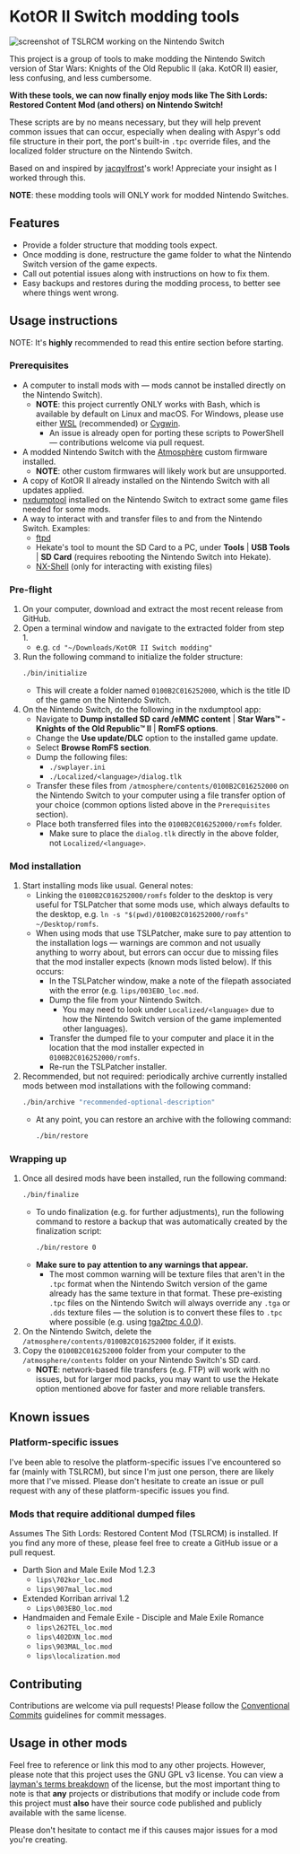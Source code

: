 # KotOR II Switch modding tools

![screenshot of TSLRCM working on the Nintendo Switch](https://github.com/DrSnuggly/kotor-ii-switch-modding/raw/main/docs/switch-tslrcm-screenshot.jpg)

This project is a group of tools to make modding the Nintendo Switch version of
Star Wars: Knights of the Old Republic II (aka. KotOR II) easier, less
confusing, and less cumbersome.

**With these tools, we can now finally enjoy mods like The Sith Lords: Restored
Content Mod (and others) on Nintendo Switch!**

These scripts are by no means necessary, but they will help prevent common
issues that can occur, especially when dealing with Aspyr's odd file structure
in their port, the port's built-in `.tpc` override files, and the localized
folder structure on the Nintendo Switch.

Based on and inspired by
[jacqylfrost](https://deadlystream.com/profile/48469-jacqylfrost/)'s work!
Appreciate your insight as I worked through this.

**NOTE**: these modding tools will ONLY work for modded Nintendo Switches.

## Features

- Provide a folder structure that modding tools expect.
- Once modding is done, restructure the game folder to what the Nintendo Switch
  version of the game expects.
- Call out potential issues along with instructions on how to fix them.
- Easy backups and restores during the modding process, to better see where
  things went wrong.

## Usage instructions

NOTE: It's **highly** recommended to read this entire section before starting.

### Prerequisites

- A computer to install mods with — mods cannot be installed directly on the
  Nintendo Switch).
  - **NOTE**: this project currently ONLY works with Bash, which is available
    by default on Linux and macOS. For Windows, please use either
    [WSL](https://learn.microsoft.com/en-us/windows/wsl/install) (recommended)
    or [Cygwin](https://www.cygwin.com).
    - An issue is already open for porting these scripts to PowerShell —
      contributions welcome via pull request.
- A modded Nintendo Switch with the
  [Atmosphère](https://github.com/Atmosphere-NX/Atmosphere) custom firmware
  installed.
  - **NOTE**: other custom firmwares will likely work but are unsupported.
- A copy of KotOR II already installed on the Nintendo Switch with all updates
  applied.
- [nxdumptool](https://github.com/DarkMatterCore/nxdumptool) installed on the
  Nintendo Switch to extract some game files needed for some mods.
- A way to interact with and transfer files to and from the Nintendo Switch.
  Examples:
  - [ftpd](https://github.com/mtheall/ftpd)
  - Hekate's tool to mount the SD Card to a PC, under **Tools** | **USB Tools**
    | **SD Card** (requires rebooting the Nintendo Switch into Hekate).
  - [NX-Shell](https://github.com/joel16/NX-Shell) (only for interacting with
    existing files)

### Pre-flight

1. On your computer, download and extract the most recent release from GitHub.
1. Open a terminal window and navigate to the extracted folder from step 1.
   - e.g. `cd "~/Downloads/KotOR II Switch modding"`
1. Run the following command to initialize the folder structure:
   ```bash
   ./bin/initialize
   ```
   - This will create a folder named `0100B2C016252000`, which is the title ID
     of the game on the Nintendo Switch.
1. On the Nintendo Switch, do the following in the nxdumptool app:
   - Navigate to **Dump installed SD card /eMMC content** | **Star Wars™️ -
     Knights of the Old Republic™️ II** | **RomFS options**.
   - Change the **Use update/DLC** option to the installed game update.
   - Select **Browse RomFS section**.
   - Dump the following files:
     - `./swplayer.ini`
     - `./Localized/<language>/dialog.tlk`
   - Transfer these files from `/atmosphere/contents/0100B2C016252000` on the
     Nintendo Switch to your computer using a file transfer option of your
     choice (common options listed above in the `Prerequisites` section).
   - Place both transferred files into the `0100B2C016252000/romfs` folder.
     - Make sure to place the `dialog.tlk` directly in the above folder, not
       `Localized/<language>`.

### Mod installation

1. Start installing mods like usual. General notes:
   - Linking the `0100B2C016252000/romfs` folder to the desktop is very
     useful for TSLPatcher that some mods use, which always defaults to the
     desktop, e.g. `ln -s "$(pwd)/0100B2C016252000/romfs" ~/Desktop/romfs`.
   - When using mods that use TSLPatcher, make sure to pay attention to the
     installation logs — warnings are common and not usually anything to worry
     about, but errors can occur due to missing files that the mod installer
     expects (known mods listed below). If this occurs:
     - In the TSLPatcher window, make a note of the filepath associated with
       the error (e.g. `lips/003EBO_loc.mod`.
     - Dump the file from your Nintendo Switch.
       - You may need to look under `Localized/<language>` due to how the
         Nintendo Switch version of the game implemented other languages).
     - Transfer the dumped file to your computer and place it in the location
       that the mod installer expected in `0100B2C016252000/romfs`.
     - Re-run the TSLPatcher installer.
1. Recommended, but not required: periodically archive currently installed mods
   between mod installations with the following command:
   ```bash
   ./bin/archive "recommended-optional-description"
   ```
   - At any point, you can restore an archive with the following command:
     ```bash
     ./bin/restore
     ```

### Wrapping up

1. Once all desired mods have been installed, run the following command:
   ```bash
   ./bin/finalize
   ```
   - To undo finalization (e.g. for further adjustments), run the following
     command to restore a backup that was automatically created by the
     finalization script:
     ```bash
     ./bin/restore 0
     ```
   - **Make sure to pay attention to any warnings that appear.**
     - The most common warning will be texture files that aren't in the `.tpc`
       format when the Nintendo Switch version of the game already has the same
       texture in that format. These pre-existing `.tpc` files on the Nintendo
       Switch will always override any `.tga` or `.dds` texture files — the
       solution is to convert these files to `.tpc` where possible (e.g. using
       [tga2tpc 4.0.0](https://deadlystream.com/files/file/1152-tga2tpc/)).
1. On the Nintendo Switch, delete the `/atmosphere/contents/0100B2C016252000`
   folder, if it exists.
1. Copy the `0100B2C016252000` folder from your computer to the
   `/atmosphere/contents` folder on your Nintendo Switch's SD card.
   - **NOTE**: network-based file transfers (e.g. FTP) will work with no
     issues, but for larger mod packs, you may want to use the Hekate option
     mentioned above for faster and more reliable transfers.

## Known issues

### Platform-specific issues

I've been able to resolve the platform-specific issues I've encountered so far
(mainly with TSLRCM), but since I'm just one person, there are likely more that
I've missed. Please don't hesitate to create an issue or pull request with any
of these platform-specific issues you find.

### Mods that require additional dumped files

Assumes The Sith Lords: Restored Content Mod (TSLRCM) is installed. If you find
any more of these, please feel free to create a GitHub issue or a pull request.

- Darth Sion and Male Exile Mod 1.2.3
  - `lips\702kor_loc.mod`
  - `lips\907mal_loc.mod`
- Extended Korriban arrival 1.2
  - `Lips\003EBO_loc.mod`
- Handmaiden and Female Exile - Disciple and Male Exile Romance
  - `lips\262TEL_loc.mod`
  - `lips\402DXN_loc.mod`
  - `lips\903MAL_loc.mod`
  - `lips\localization.mod`

## Contributing

Contributions are welcome via pull requests! Please follow the
[Conventional Commits](https://www.conventionalcommits.org/en/v1.0.0/)
guidelines for commit messages.

## Usage in other mods

Feel free to reference or link this mod to any other projects. However, please
note that this project uses the GNU GPL v3 license. You can view a
[layman's terms breakdown](https://www.gnu.org/licenses/quick-guide-gplv3.en.html)
of the license, but the most important thing to note is that **any** projects
or distributions that modify or include code from this project must **also**
have their source code published and publicly available with the same license.

Please don't hesitate to contact me if this causes major issues for a mod
you're creating.
